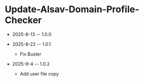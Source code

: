 # Update-Alsav-Domain-Profile-Checker

* 2025-8-13 -- 1.0.0

* 2025-8-22 -- 1.0.1
  * Fix Buster
* 2025-9-4 -- 1.0.2
  * Add user file copy
